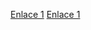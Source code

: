 [Enlace 1](https://www.daypo.com/daw-diw-tema-2-accesibilidad-web.html#test)
[Enlace 1](https://www.daypo.com/daw-diw-tema-3-usabilidad-web.html)